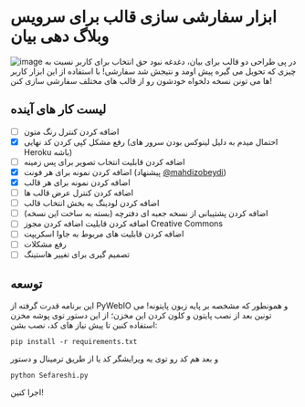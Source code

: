 # ابزار سفارشی سازی  قالب برای سرویس وبلاگ دهی بیان
![image](https://user-images.githubusercontent.com/73311467/155896390-6f0b538a-ba85-4eee-8c60-7218087eaec3.png)
در پی طراحی دو قالب برای بیان، دغدغه نبود حق انتخاب برای کاربر نسبت به چیزی که تحویل می گیره پیش اومد و نتیجش شد سفارشی! با استفاده از این ابزار کاربر ها می تونن نسخه دلخواه خودشون رو از قالب های مختلف سفارشی سازی کنن!
## لیست کار های آینده
- [ ] اضافه کردن کنترل رنگ متون
- [x] رفع مشکل کپی کردن کد نهایی (احتمال میدم به دلیل لینوکس بودن سرور های Heroku باشه)
- [ ] اضافه کردن قابلیت انتخاب تصویر برای پس زمینه
- [x] اضافه کردن نمونه برای هر فونت (پیشنهاد [@mahdizobeydi](https://github.com/MahdiZobeydi))
- [x] اضافه کردن نمونه برای هر قالب
- [ ] اضافه کردن کنترل عرض قالب ها
- [ ] اضافه کردن لودینگ به بخش انتخاب قالب
- [ ] اضافه کردن پشتیبانی از نسخه جعبه ای دفترچه (بسته به ساخت این نسخه)
- [ ] اضافه کردن قابلیت اضافه کردن مجوز Creative Commons
- [ ] اضافه کردن قابلیت های مربوط به جاوا اسکریپت
- [ ] رفع مشکلات
- [ ] تصمیم گیری برای تغییر هاستینگ
## توسعه
این برنامه قدرت گرفته از PyWebIO و همونطور که مشخصه بر پایه زبون پایتونه! می تونین بعد از نصب پایتون و کلون کردن این مخزن؛ از این دستور توی پوشه مخزن استفاده کنین تا پیش نیاز های کد، نصب بشن:

`pip install -r requirements.txt`

و بعد هم کد رو توی یه ویرایشگر کد یا از طریق ترمینال و دستور

`python Sefareshi.py`

اجرا کنین!
